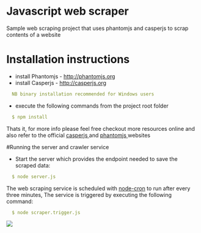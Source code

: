 # Javascript web scraper 
Sample web scraping project that uses phantomjs and casperjs to scrap contents of a website

# Installation instructions
- install Phantomjs - http://phantomjs.org
- install Casperjs - http://casperjs.org 
``` yaml 
  NB binary installation recommended for Windows users
```
 - execute the following commands from the project root folder
```yaml
  $ npm install
```
Thats it, for more info please feel free checkout more resources online and also refer to the official <a href="http://docs.casperjs.org/en/latest/quickstart.html"> casperjs </a> and <a href="http://phantomjs.org/quick-start.html"> phantomjs </a> websites

#Running the server and crawler service
- Start the server which provides the endpoint needed to save the scraped data:

```yaml
  $ node server.js
```

The web scraping service is scheduled with <a href='https://www.npmjs.com/package/node-cron'> node-cron</a> to run after every three minutes, The service is triggered by executing the following command:

```yaml
  $ node scraper.trigger.js 
```
 
<img src='https://github.com/koros/js-scraper/blob/master/public/images/spider_at_work1.png' ></img>
